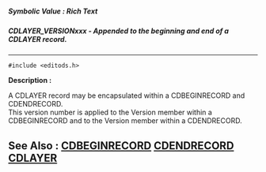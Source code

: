 ##### Symbolic Value : Rich Text
##### CDLAYER_VERSIONxxx - Appended to the beginning and end of a CDLAYER record.
---
```
#include <editods.h>
```
**Description :**

A CDLAYER record may be encapsulated within a CDBEGINRECORD and CDENDRECORD.  
This version number is applied to the Version member within a CDBEGINRECORD and 
to the Version member within a CDENDRECORD.

**See Also :**
[CDBEGINRECORD](/reference/Data/CDBEGINRECORD)
[CDENDRECORD](/reference/Data/CDENDRECORD)
[CDLAYER](/reference/Data/CDLAYER)
---
